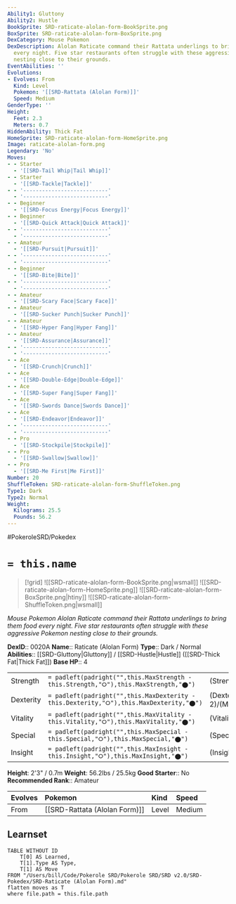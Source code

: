 ```yaml
---
Ability1: Gluttony
Ability2: Hustle
BookSprite: SRD-raticate-alolan-form-BookSprite.png
BoxSprite: SRD-raticate-alolan-form-BoxSprite.png
DexCategory: Mouse Pokemon
DexDescription: Alolan Raticate command their Rattata underlings to bring them food
  every night. Five star restaurants often struggle with these aggressive Pokemon
  nesting close to their grounds.
EventAbilities: ''
Evolutions:
- Evolves: From
  Kind: Level
  Pokemon: '[[SRD-Rattata (Alolan Form)]]'
  Speed: Medium
GenderType: ''
Height:
  Feet: 2.3
  Meters: 0.7
HiddenAbility: Thick Fat
HomeSprite: SRD-raticate-alolan-form-HomeSprite.png
Image: raticate-alolan-form.png
Legendary: 'No'
Moves:
- - Starter
  - '[[SRD-Tail Whip|Tail Whip]]'
- - Starter
  - '[[SRD-Tackle|Tackle]]'
- - '---------------------------'
  - '---------------------------'
- - Beginner
  - '[[SRD-Focus Energy|Focus Energy]]'
- - Beginner
  - '[[SRD-Quick Attack|Quick Attack]]'
- - '---------------------------'
  - '---------------------------'
- - Amateur
  - '[[SRD-Pursuit|Pursuit]]'
- - '---------------------------'
  - '---------------------------'
- - Beginner
  - '[[SRD-Bite|Bite]]'
- - '---------------------------'
  - '---------------------------'
- - Amateur
  - '[[SRD-Scary Face|Scary Face]]'
- - Amateur
  - '[[SRD-Sucker Punch|Sucker Punch]]'
- - Amateur
  - '[[SRD-Hyper Fang|Hyper Fang]]'
- - Amateur
  - '[[SRD-Assurance|Assurance]]'
- - '---------------------------'
  - '---------------------------'
- - Ace
  - '[[SRD-Crunch|Crunch]]'
- - Ace
  - '[[SRD-Double-Edge|Double-Edge]]'
- - Ace
  - '[[SRD-Super Fang|Super Fang]]'
- - Ace
  - '[[SRD-Swords Dance|Swords Dance]]'
- - Ace
  - '[[SRD-Endeavor|Endeavor]]'
- - '---------------------------'
  - '---------------------------'
- - Pro
  - '[[SRD-Stockpile|Stockpile]]'
- - Pro
  - '[[SRD-Swallow|Swallow]]'
- - Pro
  - '[[SRD-Me First|Me First]]'
Number: 20
ShuffleToken: SRD-raticate-alolan-form-ShuffleToken.png
Type1: Dark
Type2: Normal
Weight:
  Kilograms: 25.5
  Pounds: 56.2
---
```


#PokeroleSRD/Pokedex

# `= this.name`

> [!grid]
> ![[SRD-raticate-alolan-form-BookSprite.png|wsmall]]
> ![[SRD-raticate-alolan-form-HomeSprite.png]]
> ![[SRD-raticate-alolan-form-BoxSprite.png|htiny]]
> ![[SRD-raticate-alolan-form-ShuffleToken.png|wsmall]]


*Mouse Pokemon*
*Alolan Raticate command their Rattata underlings to bring them food every night. Five star restaurants often struggle with these aggressive Pokemon nesting close to their grounds.*

**DexID**:: 0020A
**Name**:: Raticate (Alolan Form)
**Type**:: Dark / Normal
**Abilities**:: [[SRD-Gluttony|Gluttony]] / [[SRD-Hustle|Hustle]] ([[SRD-Thick Fat|Thick Fat]])
**Base HP**:: 4

|           |                                                                                        |                                          |
| --------- | -------------------------------------------------------------------------------------- | ---------------------------------------- |
| Strength  | `= padleft(padright("",this.MaxStrength - this.Strength,"⭘"),this.MaxStrength,"⬤")`    | (Strength::2)/(MaxStrength::5)   |
| Dexterity | `= padleft(padright("",this.MaxDexterity - this.Dexterity,"⭘"),this.MaxDexterity,"⬤")` | (Dexterity:: 2)/(MaxDexterity::5) |
| Vitality  | `= padleft(padright("",this.MaxVitality - this.Vitality,"⭘"),this.MaxVitality,"⬤")`    | (Vitality::2)/(MaxVitality::5)   |
| Special   | `= padleft(padright("",this.MaxSpecial - this.Special,"⭘"),this.MaxSpecial,"⬤")`       | (Special::1)/(MaxSpecial::3)     |
| Insight   | `= padleft(padright("",this.MaxInsight - this.Insight,"⭘"),this.MaxInsight,"⬤")`       | (Insight::2)/(MaxInsight::5)     |

**Height**: 2'3" / 0.7m
**Weight**: 56.2lbs / 25.5kg
**Good Starter**:: No
**Recommended Rank**:: Amateur

| Evolves   | Pokemon                       | Kind   | Speed   |
|:----------|:------------------------------|:-------|:--------|
| From      | [[SRD-Rattata (Alolan Form)]] | Level  | Medium  |

## Learnset

```dataview
TABLE WITHOUT ID
    T[0] AS Learned,
    T[1].Type AS Type,
    T[1] AS Move
FROM "/Users/bill/Code/Pokerole SRD/Pokerole SRD/SRD v2.0/SRD-Pokedex/SRD-Raticate (Alolan Form).md"
flatten moves as T
where file.path = this.file.path
```
